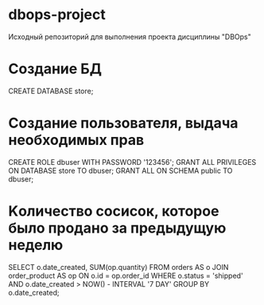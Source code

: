 # dbops-project
Исходный репозиторий для выполнения проекта дисциплины "DBOps"

# Создание БД
CREATE DATABASE store;

# Создание пользователя, выдача необходимых прав
CREATE ROLE dbuser WITH PASSWORD '123456';
GRANT ALL PRIVILEGES ON DATABASE store TO dbuser;
GRANT ALL ON SCHEMA public TO dbuser;

# Kоличество сосисок, которое было продано за предыдущую неделю
SELECT o.date_created, SUM(op.quantity)
FROM orders AS o
JOIN order_product AS op ON o.id = op.order_id
WHERE o.status = 'shipped' AND o.date_created > NOW() - INTERVAL '7 DAY'
GROUP BY o.date_created;
